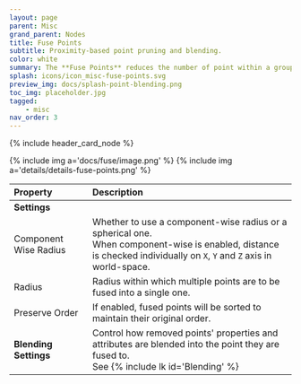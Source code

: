 ```yaml
---
layout: page
parent: Misc
grand_parent: Nodes
title: Fuse Points
subtitle: Proximity-based point pruning and blending.
color: white
summary: The **Fuse Points** reduces the number of point within a group by merging points that are within a set radius of each others; and allows you to control how the resulting properties and attributes are blended.
splash: icons/icon_misc-fuse-points.svg
preview_img: docs/splash-point-blending.png
toc_img: placeholder.jpg
tagged: 
    - misc
nav_order: 3
---
```


{% include header_card_node %}

{% include img a='docs/fuse/image.png' %} 
{% include img a='details/details-fuse-points.png' %} 

| Property       | Description          |
|:-------------|:------------------|
|**Settings**||
| Component Wise Radius           | Whether to use a component-wise radius or a spherical one.<br>When component-wise is enabled, distance is checked individually on `X`, `Y` and `Z` axis in world-space.  |
| Radius          | Radius within which multiple points are to be fused into a single one. |
| Preserve Order          | If enabled, fused points will be sorted to maintain their original order. |
|**Blending Settings**| Control how removed points' properties and attributes are blended into the point they are fused to.<br>See {% include lk id='Blending' %}|
